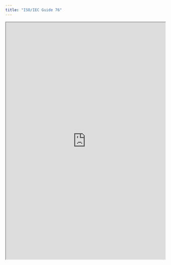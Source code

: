 ```yaml
---
title: "ISO/IEC Guide 76"
---
```



<iframe height="750" width="100%" src="https://ewelton.github.io/ktest/wiki.html#ISO/IEC%20Guide%2076"></iframe>
